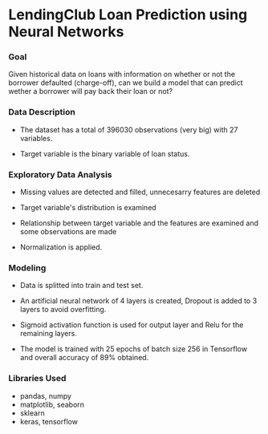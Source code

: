 # LendingClub Loan Prediction using Neural Networks

### Goal
Given historical data on loans with information on whether or not the borrower defaulted (charge-off), can we build a model that can predict wether a borrower will pay back their loan or not?

### Data Description
* The dataset has a total of 396030 observations (very big) with 27 variables.

* Target variable is the binary variable of loan status.

### Exploratory Data Analysis
* Missing values are detected and filled, unnecesarry features are deleted

* Target variable's distribution is examined

* Relationship between target variable and the features are examined and some observations are made

* Normalization is applied.

### Modeling
* Data is splitted into train and test set.

* An artificial neural network of 4 layers is created, Dropout is added to 3 layers to avoid overfitting.

* Sigmoid activation function is used for output layer and Relu for the remaining layers.

* The model is trained with 25 epochs of batch size 256 in Tensorflow and overall accuracy of 89% obtained.


### Libraries Used
* pandas, numpy
* matplotlib, seaborn
* sklearn
* keras, tensorflow
